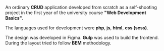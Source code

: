 An ordinary <b>CRUD</b> application developed from scratch as a self-shooting project in the first year of the university course <b>"Web Development Basics"</b>.


The languages used for development were <b>php</b>, <b>js</b>, <b>html</b>, <b>css (scss)</b>. 

The design was developed in Figma. <b>Gulp</b> was used to build the frontend. During the layout tried to follow <b>BEM</b> methodology.
